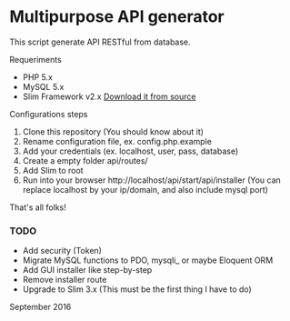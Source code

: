 # Multipurpose API generator

This script generate API RESTful from database.

Requeriments

- PHP 5.x
- MySQL 5.x
- Slim Framework v2.x [Download it from source](http://www.slimframework.com)

Configurations steps

1. Clone this repository (You should know about it)
2. Rename configuration file, ex. config.php.example
3. Add your credentials (ex. localhost, user, pass, database)
4. Create a empty folder api/routes/
5. Add Slim to root 
6. Run into your browser http://localhost/api/start/api/installer (You can replace localhost by your ip/domain, and also include mysql port)

That's all folks!

### TODO

- Add security (Token)
- Migrate MySQL functions to PDO, mysqli_ or maybe Eloquent ORM
- Add GUI installer like step-by-step
- Remove installer route
- Upgrade to Slim 3.x (This must be the first thing I have to do)

September 2016
